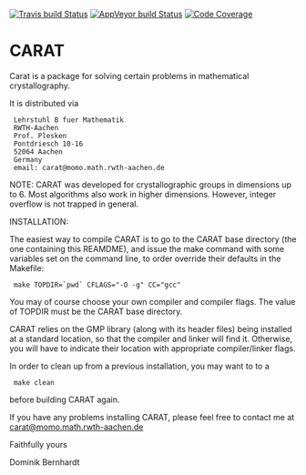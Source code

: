 [![Travis build Status](https://travis-ci.org/lbfm-rwth/carat.svg?branch=master)](https://travis-ci.org/lbfm-rwth/carat)
[![AppVeyor build Status](https://ci.appveyor.com/api/projects/status/github/lbfm-rwth/carat?branch=master&svg=true)](https://ci.appveyor.com/project/lbfm-rwth/carat)
[![Code Coverage](https://codecov.io/github/lbfm-rwth/carat/coverage.svg?branch=master&token=)](https://codecov.io/gh/lbfm-rwth/carat)

# CARAT 

Carat is a package for solving certain problems in mathematical
crystallography.

It is distributed via

     Lehrstuhl B fuer Mathematik
     RWTH-Aachen
     Prof. Plesken
     Pontdriesch 10-16
     52064 Aachen
     Germany
     email: carat@momo.math.rwth-aachen.de

NOTE: CARAT was developed for crystallographic groups in dimensions up to 6.
      Most algorithms also work in higher dimensions. However, integer overflow
      is not trapped in general.

INSTALLATION:

The easiest way to compile CARAT is to go to the CARAT base directory
(the one containing this REAMDME), and issue the make command with some
variables set on the command line, to order override their defaults in
the Makefile:

     make TOPDIR=`pwd` CFLAGS="-O -g" CC="gcc"

You may of course choose your own compiler and compiler flags. The value
of TOPDIR must be the CARAT base directory.

CARAT relies on the GMP library (along with its header files) being
installed at a standard location, so that the compiler and linker will
find it. Otherwise, you will have to indicate their location with
appropriate compiler/linker flags.

In order to clean up from a previous installation, you may want to to a

     make clean

before building CARAT again.

If you have any problems installing CARAT, please feel free to contact
me at carat@momo.math.rwth-aachen.de

Faithfully yours

Dominik Bernhardt


